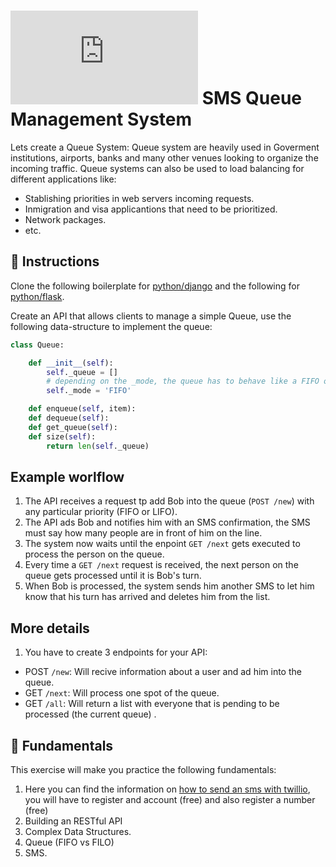 # ![alt text](https://assets.breatheco.de/apis/img/images.php?blob&random&cat=icon&tags=breathecode,32) SMS Queue Management System

Lets create a Queue System: Queue system are heavily used in Goverment institutions, airports, banks and many other venues looking to organize the incoming traffic.
Queue systems can also be used to load balancing for different applications like:
- Stablishing priorities in web servers incoming requests.
- Inmigration and visa applicantions that need to be prioritized.
- Network packages.
- etc.

## 📝 Instructions

Clone the following boilerplate for [python/django](https://github.com/breatheco-de/exercise-queue-management-django) and the following for [python/flask](https://github.com/4GeeksAcademy/flask-rest-hello).

Create an API that allows clients to manage a simple Queue, use the following data-structure to implement the queue:

```py
class Queue:

    def __init__(self):
        self._queue = []
        # depending on the _mode, the queue has to behave like a FIFO or LIFO
        self._mode = 'FIFO'

    def enqueue(self, item):
    def dequeue(self):
    def get_queue(self):
    def size(self):
        return len(self._queue) 
```

## Example worlflow

1. The API receives a request tp add Bob into the queue (`POST /new`) with any particular priority (FIFO or LIFO).
2. The API ads Bob and notifies him with an SMS confirmation, the SMS must say how many people are in front of him on the line.
3. The system now waits until the enpoint `GET /next` gets executed to process the person on the queue.
4. Every time a `GET /next` request is received, the next person on the queue gets processed until it is Bob's turn.
5. When Bob is processed, the system sends him another SMS to let him know that his turn has arrived and deletes him from the list.

## More details

1. You have to create 3 endpoints for your API:

- POST `/new`: Will recive information about a user and ad him into the queue.  
- GET `/next`: Will process one spot of the queue.  
- GET `/all`: Will return a list with everyone that is pending to be processed (the current queue) . 

## 📖 Fundamentals

This exercise will make you practice the following fundamentals:

1. Here you can find the information on [how to send an sms with twillio](https://www.twilio.com/docs/sms/send-messages), you will have to register and account (free) and also register a number (free)
4. Building an RESTful API
5. Complex Data Structures.
6. Queue (FIFO vs FILO)
7. SMS.

